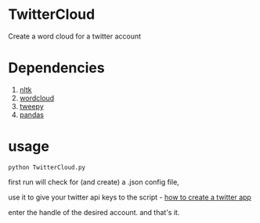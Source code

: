 # TwitterCloud
Create a word cloud for a twitter account

# Dependencies
1. [nltk](https://github.com/nltk/nltk)
2. [wordcloud](https://github.com/amueller/word_cloud)
3. [tweepy](https://github.com/tweepy/tweepy)
4. [pandas](https://github.com/pandas-dev/pandas)

# usage

` python TwitterCloud.py `

first run will check for (and create) a .json config file, 

use it to give your twitter api keys to the script - [how to create a twitter app](http://docs.inboundnow.com/guide/create-twitter-application/)

enter the handle of the desired account. and that's it.
